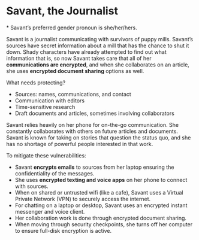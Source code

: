 # Savant, the Journalist
\* Savant’s preferred gender pronoun is she/her/hers.

Savant is a journalist communicating with survivors of puppy mills. Savant’s sources have secret information about a mill that has the chance to shut it down. Shady characters have already attempted to find out what information that is, so now Savant takes care that all of her **communications are encrypted**, and when she collaborates on an article, she uses **encrypted document sharing** options as well.

What needs protecting?
- Sources: names, communications, and contact
- Communication with editors
- Time-sensitive research
- Draft documents and articles, sometimes involving collaborators

Savant relies heavily on her phone for on-the-go communication. She constantly collaborates with others on future articles
and documents. Savant is known for taking on stories that question the status quo, and she has no shortage of powerful people interested in that work.

To mitigate these vulnerabilities:
- Savant **encrypts emails** to sources from her laptop ensuring the confidentiality of the messages.
- She uses **encrypted texting and voice apps** on her phone to connect with sources.
- When on shared or untrusted wifi (like a cafe), Savant uses a Virtual Private Network (VPN) to securely access the internet.
- For chatting on a laptop or desktop, Savant uses an encrypted instant messenger and voice client.
- Her collaboration work is done through encrypted document sharing.
- When moving through security checkpoints, she turns off her computer to ensure full-disk encryption is active.
